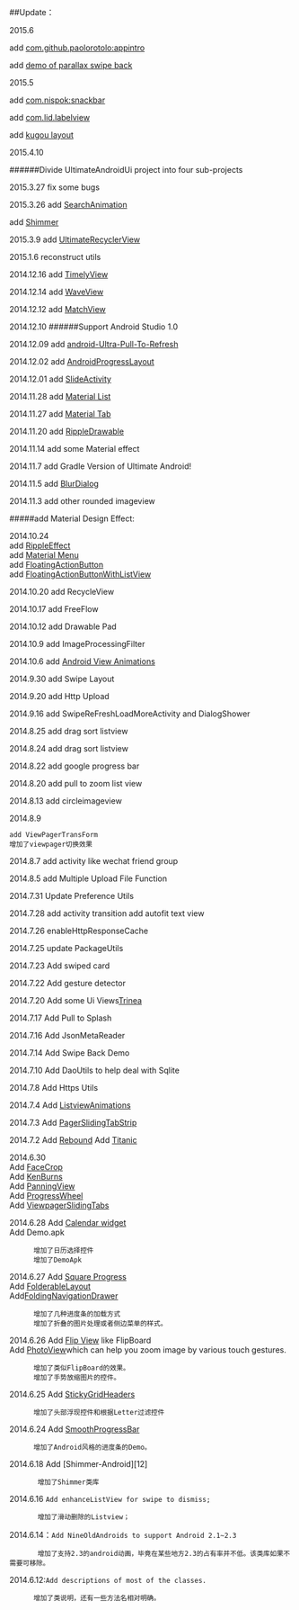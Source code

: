 
##Update：

2015.6 

add [com.github.paolorotolo:appintro](https://github.com/PaoloRotolo/AppIntro)
       
add  [demo of parallax swipe back](https://github.com/bushijie/ParallaxSwipeBack)
       

2015.5 

add [com.nispok:snackbar](https://github.com/nispok/snackbar)
 
add [com.lid.labelview](https://github.com/linger1216/labelview)

add [kugou layout](https://github.com/zhaozhentao/KugouLayout)


2015.4.10 

######Divide UltimateAndroidUi project into four sub-projects

2015.3.27 fix some bugs 

2015.3.26 add [SearchAnimation](https://github.com/NiaNingXue/SearchAnimation)

add [Shimmer](https://github.com/facebook/shimmer-android)

2015.3.9 add [UltimateRecyclerView](https://github.com/cymcsg/UltimateRecyclerView)

2015.1.6 reconstruct utils

2014.12.16 add [TimelyView](https://github.com/adnan-SM/TimelyTextView)

2014.12.14 add [WaveView](https://github.com/john990/WaveView)

2014.12.12 add [MatchView](https://github.com/Rogero0o/MatchView)

2014.12.10 
######Support Android Studio 1.0

2014.12.09 add [android-Ultra-Pull-To-Refresh](https://github.com/liaohuqiu/android-Ultra-Pull-To-Refresh)

2014.12.02 add [AndroidProgressLayout](https://github.com/antonkrasov/AndroidProgressLayout)

2014.12.01 add [SlideActivity](https://github.com/chenjishi/SlideActivity)

2014.11.28 add [Material List](https://github.com/dexafree/MaterialList)

2014.11.27 add [Material Tab](https://github.com/neokree/MaterialTabs)

2014.11.20 add [RippleDrawable](https://github.com/03uk/RippleDrawable)

2014.11.14 add some Material effect

2014.11.7 add Gradle Version of Ultimate Android!

2014.11.5 add [BlurDialog](https://github.com/tvbarthel/BlurDialogFragment)

2014.11.3 add other rounded imageview

#####add Material Design Effect:

2014.10.24         
		   add [RippleEffect](https://github.com/traex/RippleEffect)		           
		   add [Material Menu](https://github.com/balysv/material-menu)       
		   add [FloatingActionButton](https://github.com/futuresimple/android-floating-action-button)		   
		  add [FloatingActionButtonWithListView](https://github.com/makovkastar/FloatingActionButton)

2014.10.20 add RecycleView

2014.10.17 add FreeFlow

2014.10.12 add Drawable Pad

2014.10.9 add ImageProcessingFilter

2014.10.6 add  [Android View Animations](https://github.com/daimajia/AndroidViewAnimations)

2014.9.30 add Swipe Layout

2014.9.20 add Http Upload 

2014.9.16 add SwipeReFreshLoadMoreActivity and DialogShower

2014.8.25 add drag sort listview 

2014.8.24 add drag sort listview

2014.8.22 add google progress bar

2014.8.20 add pull to zoom list view

2014.8.13 add circleimageview

2014.8.9 

	add ViewPagerTransForm
	增加了viewpager切换效果
	
2014.8.7 add activity like wechat friend group

2014.8.5 add Multiple Upload File Function

2014.7.31 Update Preference Utils

2014.7.28 add activity transition  add autofit text view

2014.7.26 enableHttpResponseCache

2014.7.25 update PackageUtils

2014.7.23 Add swiped card

2014.7.22 Add gesture detector

2014.7.20 Add some Ui Views[Trinea](https://github.com/Trinea/android-common)

2014.7.17 Add Pull to Splash 

2014.7.16 Add JsonMetaReader

2014.7.14 Add Swipe Back Demo

2014.7.10 Add DaoUtils to help deal with Sqlite

2014.7.8 Add Https Utils

2014.7.4 Add [ListviewAnimations](https://github.com/nhaarman/ListViewAnimations)

2014.7.3 Add [PagerSlidingTabStrip](https://github.com/astuetz/PagerSlidingTabStrip)

2014.7.2 Add [Rebound](https://github.com/facebook/rebound)
         Add [Titanic](https://github.com/RomainPiel/Titanic)
         
2014.6.30   
Add [FaceCrop](https://github.com/Todd-Davies/ProgressWheel)  
          Add [KenBurns](https://github.com/flavioarfaria/KenBurnsView)  
          Add [PanningView](https://github.com/flavienlaurent/PanningView)  
          Add [ProgressWheel](https://github.com/lafosca/AndroidFaceCropper)  
          Add [ViewpagerSlidingTabs](https://github.com/astuetz/PagerSlidingTabStrip)  
          
2014.6.28 Add [Calendar widget](https://github.com/square/android-times-square)  
          Add Demo.apk

          增加了日历选择控件
          增加了DemoApk

2014.6.27 Add [Square Progress](https://github.com/mrwonderman/android-square-progressbar)  
          Add [FolderableLayout](https://github.com/alexvasilkov/FoldableLayout)  
          Add[FoldingNavigationDrawer](https://github.com/tibi1712/FoldingNavigationDrawer-Android)


          增加了几种进度条的加载方式
          增加了折叠的图片处理或者侧边菜单的样式。
          
2014.6.26 Add [Flip View](https://github.com/emilsjolander/android-FlipView) like FlipBoard  
          Add [PhotoView](https://github.com/chrisbanes/PhotoView)which can help you zoom image by various touch gestures.
          
          增加了类似FlipBoard的效果。
          增加了手势放缩图片的控件。
          

2014.6.25 Add [StickyGridHeaders](https://github.com/TonicArtos/StickyGridHeaders)
			
		  增加了头部浮现控件和根据Letter过滤控件
		  
2014.6.24  Add [SmoothProgressBar](https://github.com/castorflex/SmoothProgressBar)

          增加了Android风格的进度条的Demo。
          
          
2014.6.18  Add [Shimmer-Android][12]

           增加了Shimmer类库         
           
2014.6.16  ```Add enhanceListView for swipe to dismiss;
          ```

           增加了滑动删除的Listview；            		                      
2014.6.14：```Add NineOldAndroids to support Android 2.1~2.3```

           增加了支持2.3的android动画，毕竟在某些地方2.3的占有率并不低。该类库如果不需要可移除。


          
2014.6.12:```Add descriptions of most of the classes.```

          增加了类说明，还有一些方法名相对明确。






		  




          

          

















          



